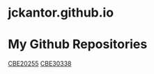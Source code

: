 jckantor.github.io
==================

# My Github Repositories

[CBE20255](http://jckantor.github.io/CBE20255)
[CBE30338](http://jckantor.github.io/CBE30338)
